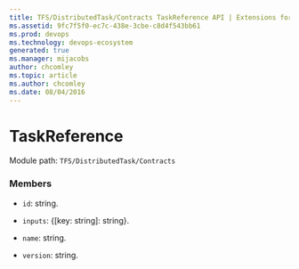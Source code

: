```yaml
---
title: TFS/DistributedTask/Contracts TaskReference API | Extensions for Azure DevOps Services
ms.assetid: 9fc7f5f0-ec7c-438e-3cbe-c8d4f543bb61
ms.prod: devops
ms.technology: devops-ecosystem
generated: true
ms.manager: mijacobs
author: chcomley
ms.topic: article
ms.author: chcomley
ms.date: 08/04/2016
---
```


# TaskReference

Module path: `TFS/DistributedTask/Contracts`


### Members

* `id`: string. 

* `inputs`: {[key: string]: string}. 

* `name`: string. 

* `version`: string. 

